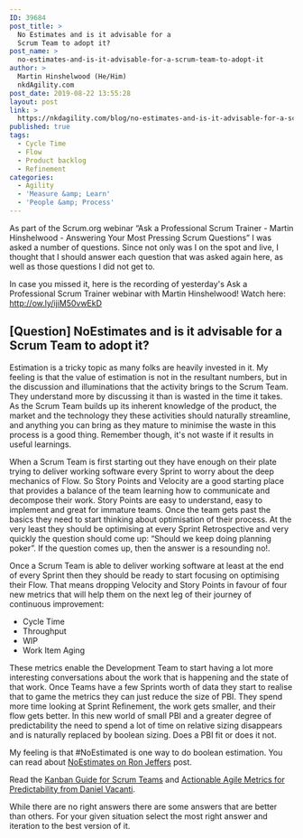 ```yaml
---
ID: 39684
post_title: >
  No Estimates and is it advisable for a
  Scrum Team to adopt it?
post_name: >
  no-estimates-and-is-it-advisable-for-a-scrum-team-to-adopt-it
author: >
  Martin Hinshelwood (He/Him)
  nkdAgility.com
post_date: 2019-08-22 13:55:28
layout: post
link: >
  https://nkdagility.com/blog/no-estimates-and-is-it-advisable-for-a-scrum-team-to-adopt-it/
published: true
tags:
  - Cycle Time
  - Flow
  - Product backlog
  - Refinement
categories:
  - Agility
  - 'Measure &amp; Learn'
  - 'People &amp; Process'
---
```

As part of the Scrum.org webinar “Ask a Professional Scrum Trainer - Martin Hinshelwood - Answering Your Most Pressing Scrum Questions” I was asked a number of questions. Since not only was I on the spot and live, I thought that I should answer each question that was asked again here, as well as those questions I did not get to.

In case you missed it, here is the recording of yesterday's Ask a Professional Scrum Trainer webinar with Martin Hinshelwood! Watch here: <a href="http://ow.ly/ijiM50vwEkD">http://ow.ly/ijiM50vwEkD</a>
<h2>[Question] NoEstimates and is it advisable for a Scrum Team to adopt it?</h2>
Estimation is a tricky topic as many folks are heavily invested in it. My feeling is that the value of estimation is not in the resultant numbers, but in the discussion and illuminations that the activity brings to the Scrum Team. They understand more by discussing it than is wasted in the time it takes. As the Scrum Team builds up its inherent knowledge of the product, the market and the technology they these activities should naturally streamline, and anything you can bring as they mature to minimise the waste in this process is a good thing. Remember though, it's not waste if it results in useful learnings.

When a Scrum Team is first starting out they have enough on their plate trying to deliver working software every Sprint to worry about the deep mechanics of Flow. So Story Points and Velocity are a good starting place that provides a balance of the team learning how to communicate and decompose their work. Story Points are easy to understand, easy to implement and great for immature teams. Once the team gets past the basics they need to start thinking about optimisation of their process. At the very least they should be optimising at every Sprint Retrospective and very quickly the question should come up: “Should we keep doing planning poker”. If the question comes up, then the answer is a resounding no!.

Once a Scrum Team is able to deliver working software at least at the end of every Sprint then they should be ready to start focusing on optimising their Flow. That means dropping Velocity and Story Points in favour of four new metrics that will help them on the next leg of their journey of continuous improvement:
<ul>
 	<li>Cycle Time</li>
 	<li>Throughput</li>
 	<li>WIP</li>
 	<li>Work Item Aging</li>
</ul>
These metrics enable the Development Team to start having a lot more interesting conversations about the work that is happening and the state of that work. Once Teams have a few Sprints worth of data they start to realise that to game the metrics they can just reduce the size of PBI. They spend more time looking at Sprint Refinement, the work gets smaller, and their flow gets better. In this new world of small PBI and a greater degree of predictability the need to spend a lot of time on relative sizing disappears and is naturally replaced by boolean sizing. Does a PBI fit or does it not.

My feeling is that #NoEstimated is one way to do boolean estimation. You can read about <a href="https://ronjeffries.com/xprog/articles/the-noestimates-movement/" target="_blank" rel="noopener noreferrer">NoEstimates on Ron Jeffers</a> post.

Read the <a href="https://www.scrum.org/resources/kanban-guide-scrum-teams" target="_blank" rel="noopener noreferrer">Kanban Guide for Scrum Teams</a> and <a href="https://actionableagile.com/publications" target="_blank" rel="noopener noreferrer">Actionable Agile Metrics for Predictability from Daniel Vacanti</a>.

While there are no right answers there are some answers that are better than others. For your given situation select the most right answer and iteration to the best version of it.
